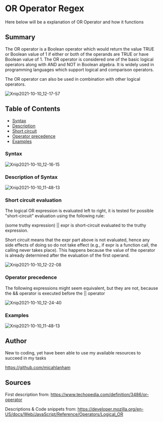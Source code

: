 # OR Operator Regex
Here below will be a explanation of OR Operator and how it functions

## Summary

The OR operator is a Boolean operator which would return the value TRUE or Boolean value of 1 if either or both of the operands are TRUE or have Boolean value of 1. The OR operator is considered one of the basic logical operators along with AND and NOT in Boolean algebra. It is widely used in programming languages which support logical and comparison operators.

The OR operator can also be used in combination with other logical operators.


![Xnip2021-10-10_12-17-57](https://user-images.githubusercontent.com/84043453/136704359-5e15047a-29e8-4904-834c-0c147e1cb908.jpg)


## Table of Contents

- [Syntax](#syntax)
- [Description](#description-of-syntax)
- [Short circuit](#short-circuit-evaluation)
- [Operator precedence](#operator-precedence)
- [Examples](#examples)



### Syntax
![Xnip2021-10-10_12-16-15](https://user-images.githubusercontent.com/84043453/136704308-58e8a3b9-4341-454d-9fa6-495dc77d7d31.jpg)


### Description of Syntax
![Xnip2021-10-10_11-48-13](https://user-images.githubusercontent.com/84043453/136703282-3168bec0-67b9-485f-b5e4-837670689203.jpg)


### Short circuit evaluation
The logical OR expression is evaluated left to right, it is tested for possible "short-circuit" evaluation using the following rule:

(some truthy expression) || expr is short-circuit evaluated to the truthy expression.

Short circuit means that the expr part above is not evaluated, hence any side effects of doing so do not take effect (e.g., if expr is a function call, the calling never takes place). This happens because the value of the operator is already determined after the evaluation of the first operand.

![Xnip2021-10-10_12-22-08](https://user-images.githubusercontent.com/84043453/136704573-dac40cf3-c249-4de0-9fe4-4126dc0fb97f.jpg)


### Operator precedence
The following expressions might seem equivalent, but they are not, because the && operator is executed before the || operator


![Xnip2021-10-10_12-24-40](https://user-images.githubusercontent.com/84043453/136704650-8f832d5d-c66a-42d7-b18e-0b232d77d12c.jpg)


### Examples
![Xnip2021-10-10_11-48-13](https://user-images.githubusercontent.com/84043453/136704674-453a9cf5-086f-45a1-b892-acf3f3300e43.jpg)


## Author

New to coding, yet have been able to use my available resources to succeed in my tasks 

https://github.com/micahlanham


## Sources
First description from:
https://www.techopedia.com/definition/3486/or-operator

Descriptions & Code snippets from:
https://developer.mozilla.org/en-US/docs/Web/JavaScript/Reference/Operators/Logical_OR
